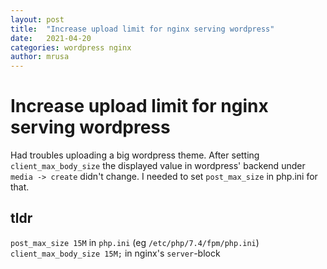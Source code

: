 ```yaml
---
layout: post
title:  "Increase upload limit for nginx serving wordpress"
date:   2021-04-20
categories: wordpress nginx
author: mrusa
---
```


# Increase upload limit for nginx serving wordpress

Had troubles uploading a big wordpress theme.
After setting `client_max_body_size` the displayed value in wordpress' backend 
under `media -> create` didn't change. I needed to set `post_max_size` in php.ini 
for that.

## tldr

`post_max_size 15M` in `php.ini` (eg `/etc/php/7.4/fpm/php.ini`)
`client_max_body_size 15M;` in nginx's `server`-block
